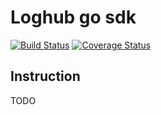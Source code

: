# Loghub go sdk
[![Build Status](https://travis-ci.org/galaxydi/go-loghub.svg?branch=master)](https://travis-ci.org/galaxydi/go-loghub)
[![Coverage Status](https://coveralls.io/repos/github/galaxydi/go-loghub/badge.svg?branch=master&foo=bar)](https://coveralls.io/github/galaxydi/go-loghub)
## Instruction
TODO  
